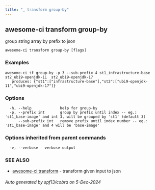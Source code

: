 ```yaml
---
title: "_ transform group-by"
---
```

## awesome-ci transform group-by

group string array by prefix to json

```
awesome-ci transform group-by [flags]
```

### Examples

```
awesome-ci tf group-by -p 3 --sub-prefix 4 st1_infrastructure-base  st2_ubi9-openjdk-11  st2_ubi9-openjdk-17 
   produces: {"st1":["infrastructure-base"],"st2":["ubi9-openjdk-11","ubi9-openjdk-17"]}
```

### Options

```
  -h, --help             help for group-by
  -p, --prefix int       group by prefix until index -- eg.: 'st1_base-image' and int 3, will be grouped by 'st1' (default 3)
      --sub-prefix int   remove prefix until index number -- eg.: 'st1_base-image' and 4 will be 'base-image'
```

### Options inherited from parent commands

```
  -v, --verbose   verbose output
```

### SEE ALSO

* [awesome-ci transform](./awesome-ci_transform)	 - transform given input to json

###### Auto generated by spf13/cobra on 5-Dec-2024
